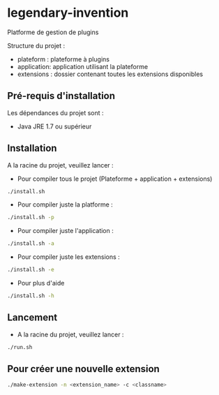 # legendary-invention
Platforme de gestion de plugins

Structure du projet :    
* plateform : plateforme à plugins
* application: application utilisant la plateforme
* extensions : dossier contenant toutes les extensions disponibles

## Pré-requis d'installation

Les dépendances du projet sont : 
* Java JRE 1.7 ou supérieur

## Installation

A la racine du projet, veuillez lancer :
* Pour compiler tous le projet (Plateforme + application + extensions)
```bash
./install.sh
```
* Pour compiler juste la platforme : 
```bash
./install.sh -p
```

* Pour compiler juste l'application : 
```bash
./install.sh -a
```

* Pour compiler juste les extensions : 
```bash
./install.sh -e
```

* Pour plus d'aide
```bash
./install.sh -h
```

## Lancement


* A la racine du projet, veuillez lancer :

```bash
./run.sh
```

## Pour créer une nouvelle extension

```bash
./make-extension -n <extension_name> -c <classname>
```
